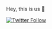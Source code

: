 Hey, this is us 👋

[![Twitter Follow](https://img.shields.io/twitter/follow/TanoMCnet?color=1DA1F2&logo=twitter&style=for-the-badge)](https://twitter.com/intent/follow?original_referer=https%3A%2F%2Fgithub.com%2TanoMC&screen_name=TanoMCnet)
